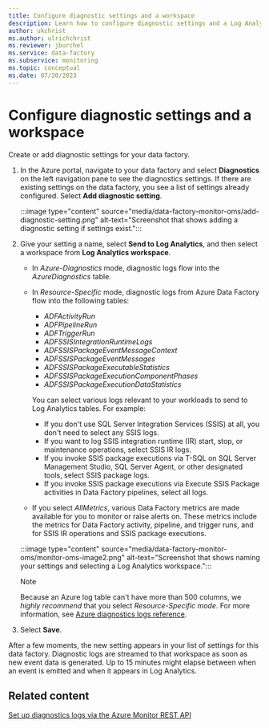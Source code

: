 ```yaml
---
title: Configure diagnostic settings and a workspace
description: Learn how to configure diagnostic settings and a Log Analytics workspace to monitor Azure Data Factory.
author: ukchrist
ms.author: ulrichchrist
ms.reviewer: jburchel
ms.service: data-factory
ms.subservice: monitoring
ms.topic: conceptual
ms.date: 07/20/2023
---
```


# Configure diagnostic settings and a workspace

Create or add diagnostic settings for your data factory.

1. In the Azure portal, navigate to your data factory and select **Diagnostics** on the left navigation pane to see the diagnostics settings.  If there are existing settings on the data factory, you see a list of settings already configured. Select **Add diagnostic setting**.

   :::image type="content" source="media/data-factory-monitor-oms/add-diagnostic-setting.png" alt-text="Screenshot that shows adding a diagnostic setting if settings exist.":::

1. Give your setting a name, select **Send to Log Analytics**, and then select a workspace from **Log Analytics workspace**.

    * In _Azure-Diagnostics_ mode, diagnostic logs flow into the _AzureDiagnostics_ table.
    * In _Resource-Specific_ mode, diagnostic logs from Azure Data Factory flow into the following tables:
      - _ADFActivityRun_
      - _ADFPipelineRun_
      - _ADFTriggerRun_
      - _ADFSSISIntegrationRuntimeLogs_
      - _ADFSSISPackageEventMessageContext_
      - _ADFSSISPackageEventMessages_
      - _ADFSSISPackageExecutableStatistics_
      - _ADFSSISPackageExecutionComponentPhases_
      - _ADFSSISPackageExecutionDataStatistics_

      You can select various logs relevant to your workloads to send to Log Analytics tables. For example: 
        - If you don't use SQL Server Integration Services (SSIS) at all, you don't need to select any SSIS logs. 
        - If you want to log SSIS integration runtime (IR) start, stop, or maintenance operations, select SSIS IR logs. 
        - If you invoke SSIS package executions via T-SQL on SQL Server Management Studio, SQL Server Agent, or other designated tools, select SSIS package logs. 
        - If you invoke SSIS package executions via Execute SSIS Package activities in Data Factory pipelines, select all logs.

    * If you select _AllMetrics_, various Data Factory metrics are made available for you to monitor or raise alerts on. These metrics include the metrics for Data Factory activity, pipeline, and trigger runs, and for SSIS IR operations and SSIS package executions.

   :::image type="content" source="media/data-factory-monitor-oms/monitor-oms-image2.png" alt-text="Screenshot that shows naming your settings and selecting a Log Analytics workspace.":::

    > [!NOTE]
    > Because an Azure log table can't have more than 500 columns, we *highly recommend* that you select _Resource-Specific mode_. For more information, see [Azure diagnostics logs reference](/azure/azure-monitor/reference/tables/azurediagnostics).

1. Select **Save**.

After a few moments, the new setting appears in your list of settings for this data factory. Diagnostic logs are streamed to that workspace as soon as new event data is generated. Up to 15 minutes might elapse between when an event is emitted and when it appears in Log Analytics.

## Related content

[Set up diagnostics logs via the Azure Monitor REST API](monitor-logs-rest.md)
